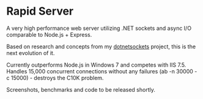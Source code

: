 Rapid Server
============

A very high performance web server utilizing .NET sockets and async I/O comparable to Node.js + Express.

Based on research and concepts from my [dotnetsockets](https://github.com/perrybutler/dotnetsockets) project, this is the next evolution of it.

Currently outperforms Node.js in Windows 7 and competes with IIS 7.5. Handles 15,000 concurrent connections without any failures (ab -n 30000 -c 15000) - destroys the C10K problem.

Screenshots, benchmarks and code to be released shortly.
